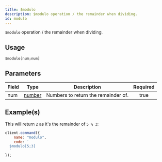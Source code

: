 ```yaml
---
title: $modulo
description: $modulo operation / the remainder when dividing.
id: modulo
---
```


`$modulo` operation / the remainder when dividing.

## Usage

```aoi
$modulo[num;num]
```

## Parameters

| Field | Type                                                                                              | Description                         | Required |
| ----- | ------------------------------------------------------------------------------------------------- | ----------------------------------- | :------: |
| num   | [number](https://developer.mozilla.org/en-US/docs/Web/JavaScript/Reference/Global_Objects/Number) | Numbers to return the remainder of. |   true   |

## Example(s)

This will return `2` as it's the remainder of `5 % 3`:

```javascript
client.command({
    name: "modulo",
    code: `
  $modulo[5;3]
  `
});
```
